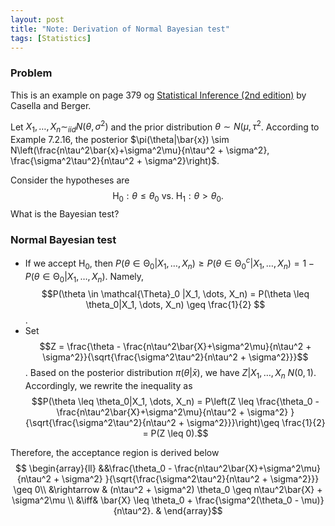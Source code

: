 ```yaml
---
layout: post
title: "Note: Derivation of Normal Bayesian test"
tags: [Statistics]
---
```


### Problem
This is an example on page 379 og [Statistical Inference (2nd edition)](https://www.amazon.com/Statistical-Inference-George-Casella/dp/0534243126) by Casella and Berger. 

Let $X_1, \dots, X_n \sim_{iid} N(\theta, \sigma^2)$ and the prior distribution $\theta \sim N(\mu, \tau^2$. According to Example 7.2.16, the posterior $\pi(\theta|\bar{x}) \sim N\left(\frac{n\tau^2\bar{x}+\sigma^2\mu}{n\tau^2 + \sigma^2}, \frac{\sigma^2\tau^2}{n\tau^2 + \sigma^2}\right)$.

Consider the hypotheses are
$$\text{H}_0: \theta\leq\theta_0 \mbox{ vs. } \text{H}_1: \theta > \theta_0.$$
What is the Bayesian test?

### Normal Bayesian test
- If we accept $\text{H}_0$, then
$P(\theta \in \mathcal{\Theta}_0 |X_1, \dots, X_n)\geq P(\theta \in \mathcal{\Theta}^c_0 |X_1, \dots, X_n) = 1 - P(\theta \in \mathcal{\Theta}_0 |X_1, \dots, X_n)$. Namely, $$P(\theta \in \mathcal{\Theta}_0 |X_1, \dots, X_n) = P(\theta \leq \theta_0|X_1, \dots, X_n) \geq \frac{1}{2} $$. 
- Set $$Z = \frac{\theta - \frac{n\tau^2\bar{X}+\sigma^2\mu}{n\tau^2 + \sigma^2}}{\sqrt{\frac{\sigma^2\tau^2}{n\tau^2 + \sigma^2}}}$$. Based on the posterior distribution $\pi(\theta|\bar{x})$, we have $Z|X_1, \dots, X_n ~ N(0, 1)$. Accordingly, we rewrite the inequality as
$$P(\theta \leq \theta_0|X_1, \dots, X_n) = P\left(Z \leq \frac{\theta_0 - \frac{n\tau^2\bar{X}+\sigma^2\mu}{n\tau^2 + \sigma^2} }{\sqrt{\frac{\sigma^2\tau^2}{n\tau^2 + \sigma^2}}}\right)\geq \frac{1}{2} = P(Z \leq 0).$$
 
Therefore, the acceptance region is derived below
$$ \begin{array}{ll}
&&\frac{\theta_0 - \frac{n\tau^2\bar{X}+\sigma^2\mu}{n\tau^2 + \sigma^2} }{\sqrt{\frac{\sigma^2\tau^2}{n\tau^2 + \sigma^2}}} \geq 0\\
&\rightarrow & (n\tau^2 + \sigma^2) \theta_0 \geq n\tau^2\bar{X} + \sigma^2\mu \\
&\iff& \bar{X} \leq \theta_0 + \frac{\sigma^2(\theta_0 - \mu)}{n\tau^2}. &
\end{array}$$
